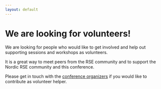 ```yaml
---
layout: default
---
```


# We are looking for volunteers!

We are looking for people who would like to get involved and help out
supporting sessions and workshops as volunteers.

It is a great way to meet peers from the RSE community and to support the
Nordic RSE community and this conference.

Please get in touch with the [conference organizers](mailto:nordic-rse-organizers@neic.no)
if you would like to contribute as volunteer helper.
